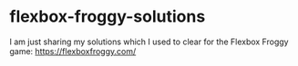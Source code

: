 # flexbox-froggy-solutions
I am just sharing my solutions which I used to clear for the Flexbox Froggy game: https://flexboxfroggy.com/
